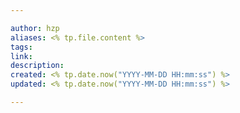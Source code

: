 ```yaml
---

author: hzp
aliases: <% tp.file.content %>
tags: 
link: 
description: 
created: <% tp.date.now("YYYY-MM-DD HH:mm:ss") %>
updated: <% tp.date.now("YYYY-MM-DD HH:mm:ss") %>

---
```


